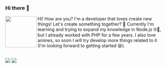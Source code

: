 ### Hi there 👋

<p>
  <img align='left' width="100px" src="https://raw.githubusercontent.com/DiegoVictor/DiegoVictor/main/github.png" />
</p>
<p>
  Hi! How are you? I'm a developer that loves create new things! Let's create something together? 🔨 Currently I'm learning and trying to expand my knowledge in Node.js 🤓📖, but I already worked with PHP for a few years. I also love animes, so soon I will try develop more things related to it (I'm looking forward to getting started 😆).
</p>
<br />
<div>
  <a href="https://www.linkedin.com/in/diego-victor-gonzaga" target="_blank" rel="noreferrer" rel="noopener"><img src="https://img.shields.io/badge/LinkedIn-0077B5?style=for-the-badge&logo=linkedin&logoColor=white" /></a>
  <a href="https://instagram.com/dvgonzaga" target="_blank" rel="noreferrer" rel="noopener"><img src="https://img.shields.io/badge/Instagram-E4405F?style=for-the-badge&logo=instagram&logoColor=white" /></a><br />
</div>
